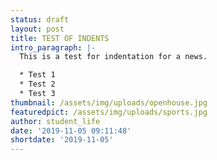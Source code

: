 ```yaml
---
status: draft
layout: post
title: TEST OF INDENTS
intro_paragraph: |-
  This is a test for indentation for a news.

  * Test 1
  * Test 2
  * Test 3
thumbnail: /assets/img/uploads/openhouse.jpg
featuredpict: /assets/img/uploads/sports.jpg
author: student_life
date: '2019-11-05 09:11:48'
shortdate: '2019-11-05'
---
```


